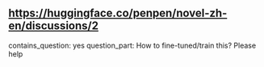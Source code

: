 ## https://huggingface.co/penpen/novel-zh-en/discussions/2

contains_question: yes
question_part: How to fine-tuned/train this? Please help